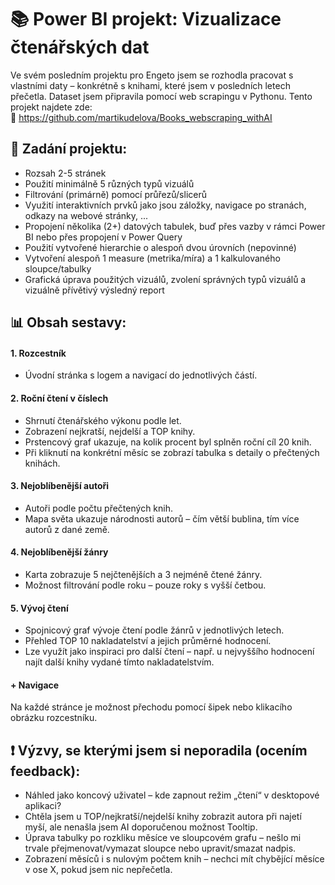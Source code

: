 
# 📚 Power BI projekt: Vizualizace čtenářských dat

Ve svém posledním projektu pro Engeto jsem se rozhodla pracovat s vlastními daty – konkrétně s knihami, které jsem v posledních letech přečetla. Dataset jsem připravila pomocí web scrapingu v Pythonu. Tento projekt najdete zde:  
🔗 https://github.com/martikudelova/Books_webscraping_withAI


## 📌 Zadání projektu:
- Rozsah 2-5 stránek
- Použití minimálně 5 různých typů vizuálů
- Filtrování (primárně) pomocí průřezů/slicerů
- Využití interaktivních prvků jako jsou záložky, navigace po stranách, odkazy na webové stránky, ...
- Propojení několika (2+) datových tabulek, buď přes vazby v rámci Power BI nebo přes propojení v Power Query
- Použití vytvořené hierarchie o alespoň dvou úrovních (nepovinné)
- Vytvoření alespoň 1 measure (metrika/míra) a 1 kalkulovaného sloupce/tabulky
- Grafická úprava použitých vizuálů, zvolení správných typů vizuálů a vizuálně přívětivý výsledný report


## 📊 Obsah sestavy:

#### 1. Rozcestník
- Úvodní stránka s logem a navigací do jednotlivých částí.

#### 2. Roční čtení v číslech
- Shrnutí čtenářského výkonu podle let.
- Zobrazení nejkratší, nejdelší a TOP knihy.
- Prstencový graf ukazuje, na kolik procent byl splněn roční cíl 20 knih.
- Při kliknutí na konkrétní měsíc se zobrazí tabulka s detaily o přečtených knihách.

#### 3. Nejoblíbenější autoři
- Autoři podle počtu přečtených knih.
- Mapa světa ukazuje národnosti autorů – čím větší bublina, tím více autorů z dané země.

#### 4. Nejoblíbenější žánry
- Karta zobrazuje 5 nejčtenějších a 3 nejméně čtené žánry.
- Možnost filtrování podle roku – pouze roky s vyšší četbou.

#### 5. Vývoj čtení
- Spojnicový graf vývoje čtení podle žánrů v jednotlivých letech.
- Přehled TOP 10 nakladatelství a jejich průměrné hodnocení.
- Lze využít jako inspiraci pro další čtení – např. u nejvyššího hodnocení najít další knihy vydané tímto nakladatelstvím.

#### + Navigace
Na každé stránce je možnost přechodu pomocí šipek nebo klikacího obrázku rozcestníku.



## ❗ Výzvy, se kterými jsem si neporadila (ocením feedback):
- Náhled jako koncový uživatel – kde zapnout režim „čtení“ v desktopové aplikaci?
- Chtěla jsem u TOP/nejkratší/nejdelší knihy zobrazit autora při najetí myší, ale nenašla jsem AI doporučenou možnost Tooltip.
- Úprava tabulky po rozkliku měsíce ve sloupcovém grafu – nešlo mi trvale přejmenovat/vymazat sloupce nebo upravit/smazat nadpis.
- Zobrazení měsíců i s nulovým počtem knih – nechci mít chybějící měsíce v ose X, pokud jsem nic nepřečetla.
